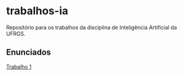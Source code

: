 # trabalhos-ia
Repositório para os trabalhos da disciplina de Inteligência Artificial da UFRGS.

## Enunciados
[Trabalho 1](https://github.com/Ghilga/trabalhos-ia/blob/main/Enunciado%20-%20T1.pdf)
